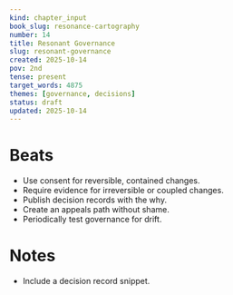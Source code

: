 ```yaml
---
kind: chapter_input
book_slug: resonance-cartography
number: 14
title: Resonant Governance
slug: resonant-governance
created: 2025-10-14
pov: 2nd
tense: present
target_words: 4875
themes: [governance, decisions]
status: draft
updated: 2025-10-14
---
```


# Beats
- Use consent for reversible, contained changes.
- Require evidence for irreversible or coupled changes.
- Publish decision records with the why.
- Create an appeals path without shame.
- Periodically test governance for drift.

# Notes
- Include a decision record snippet.

